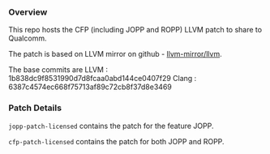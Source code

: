 ### Overview
This repo hosts the CFP (including JOPP and ROPP) LLVM patch to share to Qualcomm.

The patch is based on LLVM mirror on github - [llvm-mirror/llvm](https://github.com/llvm-mirror/llvm).

The base commits are 
LLVM	: 1b838dc9f8531990d7d8fcaa0abd144ce0407f29 
Clang	: 6387c4574ec668f75713af89c72cb8f37d8e3469

### Patch Details
`jopp-patch-licensed` contains the patch for the feature JOPP.

`cfp-patch-licensed` contains the patch for both JOPP and ROPP.